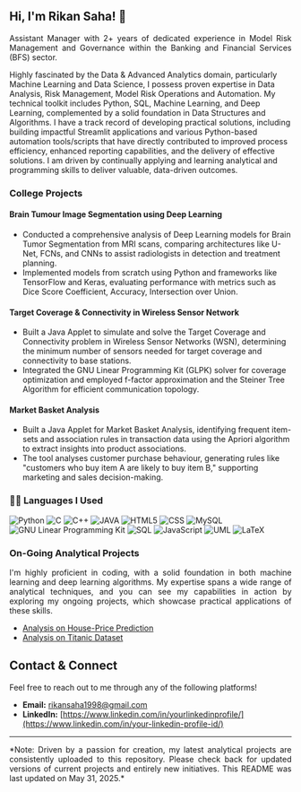 ## Hi, I'm Rikan Saha! 👋
<p align="justify"> 
  Assistant Manager with 2+ years of dedicated experience in Model Risk Management and Governance within the Banking and Financial Services (BFS) sector.

Highly fascinated by the Data & Advanced Analytics domain, particularly Machine Learning and Data Science, I possess proven expertise in Data Analysis, Risk Management, Model Risk Operations and Automation. My technical toolkit includes Python, SQL, Machine Learning, and Deep Learning, complemented by a solid foundation in Data Structures and Algorithms. I have a track record of developing practical solutions, including building impactful Streamlit applications and various Python-based automation tools/scripts that have directly contributed to improved process efficiency, enhanced reporting capabilities, and the delivery of effective solutions. I am driven by continually applying and learning analytical and programming skills to deliver valuable, data-driven outcomes.

</p>

### College Projects
<p align "Justify">
  
#### Brain Tumour Image Segmentation using Deep Learning
- Conducted a comprehensive analysis of Deep Learning models for Brain Tumor Segmentation from MRI scans, comparing architectures like U-Net, FCNs, and CNNs to assist radiologists in detection and treatment planning.
- Implemented models from scratch using Python and frameworks like TensorFlow and Keras, evaluating performance with metrics such as Dice Score Coefficient, Accuracy, Intersection over Union.

#### Target Coverage & Connectivity in Wireless Sensor Network
- Built a Java Applet to simulate and solve the Target Coverage and Connectivity problem in Wireless Sensor Networks (WSN), determining the minimum number of sensors needed for target coverage and connectivity to base stations.
- Integrated the GNU Linear Programming Kit (GLPK) solver for coverage optimization and employed f-factor approximation and the Steiner Tree Algorithm for efficient communication topology.

#### Market Basket Analysis
- Built a Java Applet for Market Basket Analysis, identifying frequent item-sets and association rules in transaction data using the Apriori algorithm to extract insights into product associations.
- The tool analyses customer purchase behaviour, generating rules like "customers who buy item A are likely to buy item B," supporting marketing and sales decision-making.

</p>

### 👨‍💻 Languages I Used
<!--START_SECTION:colourise-->
<p align=center>
  
![Python](https://img.shields.io/badge/-Python-3776AB?style=for-the-badge&logo=python&logoColor=white)
![C](https://img.shields.io/badge/-C-007ACC?style=for-the-badge&logo=C&logoColor=white)
![C++](https://img.shields.io/badge/-C++-00599C?style=for-the-badge&logo=c%2b%2b&logoColor=white)
![JAVA](https://img.shields.io/badge/-JAVA-B00078?style=for-the-badge&logo=openjdk&logoColor=white)
![HTML5](https://img.shields.io/badge/-HTML5-E34F26?style=for-the-badge&logo=html5&logoColor=white)
![CSS](https://img.shields.io/badge/-CSS-1572B6?style=for-the-badge&logo=css3&logoColor=white)
![MySQL](https://img.shields.io/badge/-MySQL-005C84?style=for-the-badge&logo=mysql&logoColor=white)
![GNU Linear Programming Kit](https://img.shields.io/badge/-GLPK-00ADD8?style=for-the-badge&logo=gnu&logoColor=white)
![SQL](https://img.shields.io/badge/-SQL-4A90E2?style=for-the-badge&logo=sql&logoColor=white)
![JavaScript](https://img.shields.io/badge/-JavaScript-F7DF1E?style=for-the-badge&logo=javascript&logoColor=black)
![UML](https://img.shields.io/badge/-UML-800080?style=for-the-badge&logo=uml&logoColor=white)
![LaTeX](https://img.shields.io/badge/-LaTeX-008080?style=for-the-badge&logo=latex&logoColor=white)
<!--END_SECTION:colourise-->

### On-Going Analytical Projects
<p align="justify">
I'm highly proficient in coding, with a solid foundation in both machine learning and deep learning algorithms. My expertise spans a wide range of analytical techniques, and you can see my capabilities in action by exploring my ongoing projects, which showcase practical applications of these skills.

- [Analysis on House-Price Prediction](https://github.com/Rikan-Saha/DS_ML/tree/main/House-Price)
- [Analysis on Titanic Dataset](https://github.com/Rikan-Saha/DS_ML/tree/main/Titanic)
</p>

## Contact & Connect

Feel free to reach out to me through any of the following platforms!

* **Email:** [rikansaha1998@gmail.com](mailto:rikansaha1998@gmail.com)
* **LinkedIn:** [https://www.linkedin.com/in/yourlinkedinprofile/](https://www.linkedin.com/in/your-linkedin-profile-id/)
---
<p align="justify">
*Note: Driven by a passion for creation, my latest analytical projects are consistently uploaded to this repository. Please check back for updated versions of current projects and entirely new initiatives. This README was last updated on May 31, 2025.*
</p>
<!--
### Areas of Working/Learning

<p align="center">
<a href="https://github.com/Rikan-Saha/Rikan-Saha"><img src="https://github.com/Rikan-Saha/Rikan-Saha/blob/main/Area-of-focus.png?raw=true" alt="Example" width="100%"/></a> 
</p>
-->
